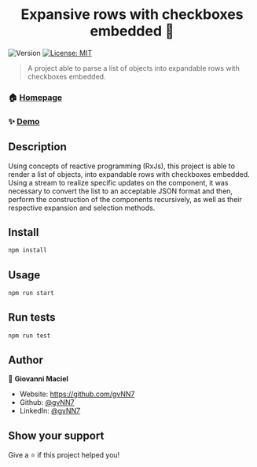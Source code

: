 <h1 align="center">Expansive rows with checkboxes embedded 👋</h1>
<p>
  <img alt="Version" src="https://img.shields.io/badge/version-1.0.0-blue.svg?cacheSeconds=2592000" />
  <a href="#" target="_blank">
    <img alt="License: MIT" src="https://img.shields.io/badge/License-MIT-yellow.svg" />
  </a>
</p>

> A project able to parse a list of objects into expandable rows with checkboxes embedded.

### 🏠 [Homepage](https://github.com/gvNN7/HiPlataformTest/)

### ✨ [Demo](https://boring-allen-5237eb.netlify.app/)

## Description

Using concepts of reactive programming (RxJs), this project is able to render a list of objects, into expandable rows with checkboxes embedded. Using a stream to realize specific updates on the component, it was necessary to convert the list to an acceptable JSON format and then, perform the construction of the components recursively, as well as their respective expansion and selection methods.

## Install

```sh
npm install
```

## Usage

```sh
npm run start
```

## Run tests

```sh
npm run test
```

## Author

👤 **Giovanni Maciel**

* Website: https://github.com/gvNN7
* Github: [@gvNN7](https://github.com/gvNN7)
* LinkedIn: [@gvNN7](https://linkedin.com/in/gvNN7)

## Show your support

Give a ⭐️ if this project helped you!

